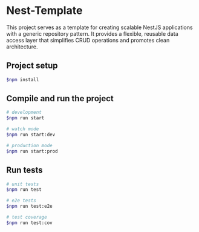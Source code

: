 # Nest-Template
This project serves as a template for creating scalable NestJS applications with a generic repository pattern. It provides a flexible, reusable data access layer that simplifies CRUD operations and promotes clean architecture.

## Project setup

```bash
$npm install
```

## Compile and run the project

```bash
# development
$npm run start

# watch mode
$npm run start:dev

# production mode
$npm run start:prod
```

## Run tests

```bash
# unit tests
$npm run test

# e2e tests
$npm run test:e2e

# test coverage
$npm run test:cov
```
